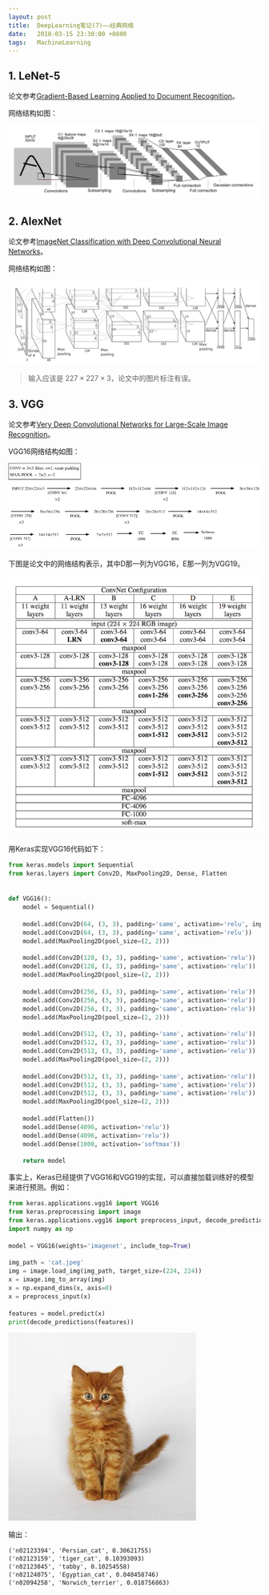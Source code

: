 ```yaml
---
layout: post
title:  DeepLearning笔记(7)——经典网络
date:   2018-03-15 23:30:00 +0800
tags:   MachineLearning
---
```


## 1. LeNet-5

论文参考[Gradient-Based Learning Applied to Document Recognition](http://yann.lecun.com/exdb/publis/pdf/lecun-01a.pdf)。

网络结构如图：

![](./img/2018/03/15/7-1.png)

## 2. AlexNet

论文参考[ImageNet Classification with Deep Convolutional Neural Networks](https://papers.nips.cc/paper/4824-imagenet-classification-with-deep-convolutional-neural-networks)。

网络结构如图：

![](./img/2018/03/15/7-2.png)

> 输入应该是 $227\times227\times3$，论文中的图片标注有误。

## 3. VGG

论文参考[Very Deep Convolutional Networks for Large-Scale Image Recognition](https://arxiv.org/abs/1409.1556)。

VGG16网络结构如图：

![](./img/2018/03/15/7-3.png)

下图是论文中的网络结构表示，其中D那一列为VGG16，E那一列为VGG19。

![](./img/2018/03/15/7-4.png)

用Keras实现VGG16代码如下：

```python
from keras.models import Sequential
from keras.layers import Conv2D, MaxPooling2D, Dense, Flatten


def VGG16():
    model = Sequential()

    model.add(Conv2D(64, (3, 3), padding='same', activation='relu', input_shape=(224, 224, 3)))
    model.add(Conv2D(64, (3, 3), padding='same', activation='relu'))
    model.add(MaxPooling2D(pool_size=(2, 2)))

    model.add(Conv2D(128, (3, 3), padding='same', activation='relu'))
    model.add(Conv2D(128, (3, 3), padding='same', activation='relu'))
    model.add(MaxPooling2D(pool_size=(2, 2)))

    model.add(Conv2D(256, (3, 3), padding='same', activation='relu'))
    model.add(Conv2D(256, (3, 3), padding='same', activation='relu'))
    model.add(Conv2D(256, (3, 3), padding='same', activation='relu'))
    model.add(MaxPooling2D(pool_size=(2, 2)))

    model.add(Conv2D(512, (3, 3), padding='same', activation='relu'))
    model.add(Conv2D(512, (3, 3), padding='same', activation='relu'))
    model.add(Conv2D(512, (3, 3), padding='same', activation='relu'))
    model.add(MaxPooling2D(pool_size=(2, 2)))

    model.add(Conv2D(512, (3, 3), padding='same', activation='relu'))
    model.add(Conv2D(512, (3, 3), padding='same', activation='relu'))
    model.add(Conv2D(512, (3, 3), padding='same', activation='relu'))
    model.add(MaxPooling2D(pool_size=(2, 2)))

    model.add(Flatten())
    model.add(Dense(4096, activation='relu'))
    model.add(Dense(4096, activation='relu'))
    model.add(Dense(1000, activation='softmax'))

    return model
```

事实上，Keras已经提供了VGG16和VGG19的实现，可以直接加载训练好的模型来进行预测。例如：

```python
from keras.applications.vgg16 import VGG16
from keras.preprocessing import image
from keras.applications.vgg16 import preprocess_input, decode_predictions
import numpy as np

model = VGG16(weights='imagenet', include_top=True)

img_path = 'cat.jpeg'
img = image.load_img(img_path, target_size=(224, 224))
x = image.img_to_array(img)
x = np.expand_dims(x, axis=0)
x = preprocess_input(x)

features = model.predict(x)
print(decode_predictions(features))
```

![](./img/2018/03/15/7-5.jpeg)

输出：

```
('n02123394', 'Persian_cat', 0.30621755)
('n02123159', 'tiger_cat', 0.10393093)
('n02123045', 'tabby', 0.10254558)
('n02124075', 'Egyptian_cat', 0.040458746)
('n02094258', 'Norwich_terrier', 0.018756863)
```
